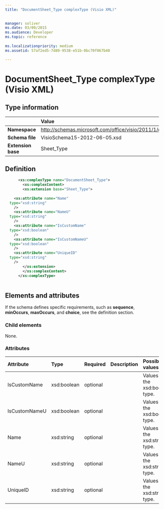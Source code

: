 ```yaml
---
title: "DocumentSheet_Type complexType (Visio XML)"
 
 
manager: soliver
ms.date: 03/09/2015
ms.audience: Developer
ms.topic: reference
 
ms.localizationpriority: medium
ms.assetid: 57af2ed5-7d89-9538-e51b-0bc70f067b40

---
```


# DocumentSheet_Type complexType (Visio XML)

## Type information

||Value |
|:-----|:-----|
|**Namespace** <br/> |http://schemas.microsoft.com/office/visio/2011/1/core  <br/> |
|**Schema file** <br/> |VisioSchema15-2012-06-05.xsd  <br/> |
|**Extension base** <br/> |Sheet_Type  <br/> |
   
## Definition

```XML
      <xs:complexType name="DocumentSheet_Type">
        <xs:complexContent>
        <xs:extension base="Sheet_Type">
      
    <xs:attribute name="Name"
  type="xsd:string"
    />
    <xs:attribute name="NameU"
  type="xsd:string"
    />
    <xs:attribute name="IsCustomName"
  type="xsd:boolean"
    />
    <xs:attribute name="IsCustomNameU"
  type="xsd:boolean"
    />
    <xs:attribute name="UniqueID"
  type="xsd:string"
    />
        </xs:extension>
        </xs:complexContent>
      </xs:complexType>
      
```

## Elements and attributes

If the schema defines specific requirements, such as **sequence**, **minOccurs**, **maxOccurs**, and **choice**, see the definition section. 
  
### Child elements

None.
  
### Attributes

|**Attribute**|**Type**|**Required**|**Description**|**Possible values**|
|:-----|:-----|:-----|:-----|:-----|
|IsCustomName  <br/> |xsd:boolean  <br/> |optional  <br/> ||Values of the xsd:boolean type. |
|IsCustomNameU  <br/> |xsd:boolean  <br/> |optional  <br/> ||Values of the xsd:boolean type. |
|Name  <br/> |xsd:string  <br/> |optional  <br/> ||Values of the xsd:string type. |
|NameU  <br/> |xsd:string  <br/> |optional  <br/> ||Values of the xsd:string type. |
|UniqueID  <br/> |xsd:string  <br/> |optional  <br/> ||Values of the xsd:string type. |
   

